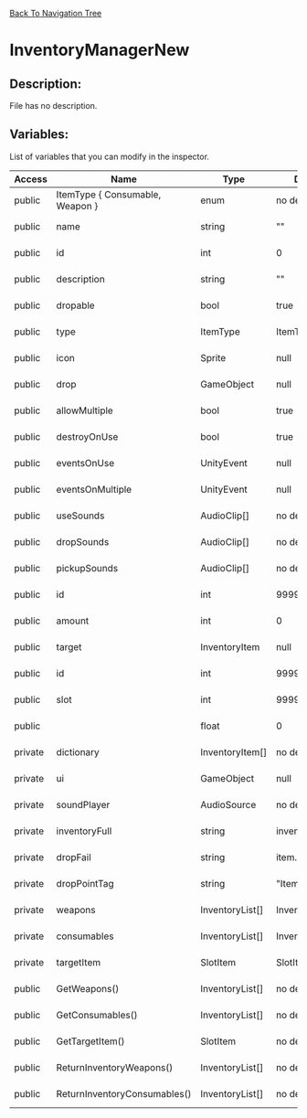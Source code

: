 [Back To Navigation Tree](https://wesleywh.github.io/GameDevRepo/docs/navigation.html)
# InventoryManagerNew

## Description:
File has no description.

## Variables:
List of variables that you can modify in the inspector.

|Access|Name|Type|Default Value|Description|
|---|---|---|---|---|
|public|ItemType { Consumable, Weapon }|enum|no default|No description.|
|public|name|string|""|No description.|
|public|id|int|0|No description.|
|public|description|string|""|No description.|
|public|dropable|bool|true|No description.|
|public|type|ItemType|ItemType.Consumable|No description.|
|public|icon|Sprite|null|No description.|
|public|drop|GameObject|null|No description.|
|public|allowMultiple|bool|true|No description.|
|public|destroyOnUse|bool|true|No description.|
|public|eventsOnUse|UnityEvent|null|No description.|
|public|eventsOnMultiple|UnityEvent|null|No description.|
|public|useSounds|AudioClip[]|no default|No description.|
|public|dropSounds|AudioClip[]|no default|No description.|
|public|pickupSounds|AudioClip[]|no default|No description.|
|public|id|int|9999999|No description.|
|public|amount|int|0|No description.|
|public|target|InventoryItem|null|No description.|
|public|id|int|9999999|No description.|
|public|slot|int|9999999|No description.|
|public||float|0|No description.|
|private|dictionary|InventoryItem[]|no default|No description.|
|private|ui|GameObject|null|No description.|
|private|soundPlayer|AudioSource|no default|No description.|
|private|inventoryFull|string|inventory."|No description.|
|private|dropFail|string|item."|No description.|
|private|dropPointTag|string|"ItemDropPoint"|No description.|
|private|weapons|InventoryList[]|InventoryList[2]|No description.|
|private|consumables|InventoryList[]|InventoryList[3]|No description.|
|private|targetItem|SlotItem|SlotItem()|No description.|
|public|GetWeapons()|InventoryList[]|no default|No description.|
|public|GetConsumables()|InventoryList[]|no default|No description.|
|public|GetTargetItem()|SlotItem|no default|No description.|
|public|ReturnInventoryWeapons()|InventoryList[]|no default|No description.|
|public|ReturnInventoryConsumables()|InventoryList[]|no default|No description.|

